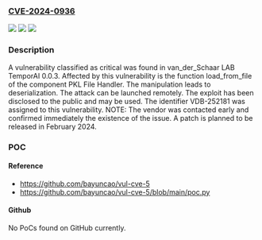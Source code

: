 ### [CVE-2024-0936](https://cve.mitre.org/cgi-bin/cvename.cgi?name=CVE-2024-0936)
![](https://img.shields.io/static/v1?label=Product&message=TemporAI&color=blue)
![](https://img.shields.io/static/v1?label=Version&message=%3D%200.0.3%20&color=brighgreen)
![](https://img.shields.io/static/v1?label=Vulnerability&message=CWE-502%20Deserialization&color=brighgreen)

### Description

A vulnerability classified as critical was found in van_der_Schaar LAB TemporAI 0.0.3. Affected by this vulnerability is the function load_from_file of the component PKL File Handler. The manipulation leads to deserialization. The attack can be launched remotely. The exploit has been disclosed to the public and may be used. The identifier VDB-252181 was assigned to this vulnerability. NOTE: The vendor was contacted early and confirmed immediately the existence of the issue. A patch is planned to be released in February 2024.

### POC

#### Reference
- https://github.com/bayuncao/vul-cve-5
- https://github.com/bayuncao/vul-cve-5/blob/main/poc.py

#### Github
No PoCs found on GitHub currently.

